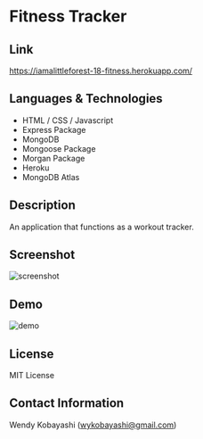 # Fitness Tracker

## Link
https://iamalittleforest-18-fitness.herokuapp.com/

## Languages & Technologies
* HTML / CSS / Javascript
* Express Package
* MongoDB
* Mongoose Package
* Morgan Package
* Heroku 
* MongoDB Atlas

## Description
An application that functions as a workout tracker.

## Screenshot
<img src="assets/images/README-screenshot.png" alt="screenshot">

## Demo
<img src="assets/images/README-demo.gif" alt="demo">

## License
MIT License

## Contact Information
Wendy Kobayashi (<wykobayashi@gmail.com>)